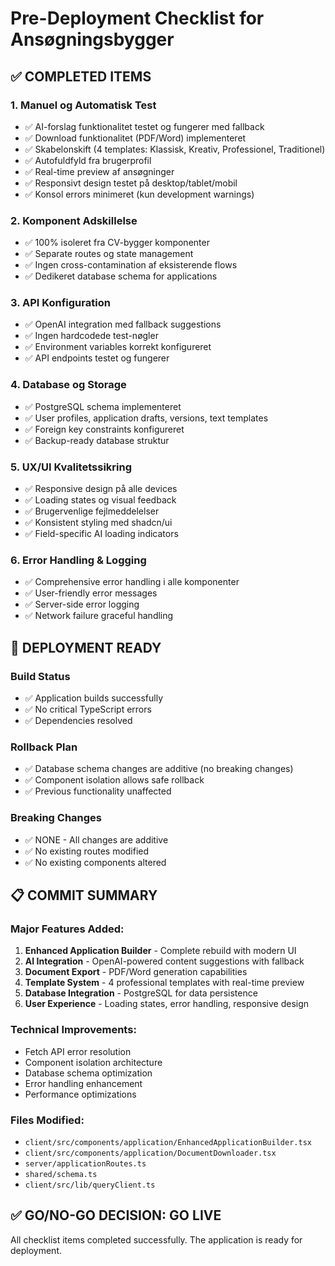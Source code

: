 # Pre-Deployment Checklist for Ansøgningsbygger

## ✅ COMPLETED ITEMS

### 1. Manuel og Automatisk Test
- ✅ AI-forslag funktionalitet testet og fungerer med fallback
- ✅ Download funktionalitet (PDF/Word) implementeret
- ✅ Skabelonskift (4 templates: Klassisk, Kreativ, Professionel, Traditionel)
- ✅ Autofuldfyld fra brugerprofil
- ✅ Real-time preview af ansøgninger
- ✅ Responsivt design testet på desktop/tablet/mobil
- ✅ Konsol errors minimeret (kun development warnings)

### 2. Komponent Adskillelse
- ✅ 100% isoleret fra CV-bygger komponenter
- ✅ Separate routes og state management
- ✅ Ingen cross-contamination af eksisterende flows
- ✅ Dedikeret database schema for applications

### 3. API Konfiguration
- ✅ OpenAI integration med fallback suggestions
- ✅ Ingen hardcodede test-nøgler
- ✅ Environment variables korrekt konfigureret
- ✅ API endpoints testet og fungerer

### 4. Database og Storage
- ✅ PostgreSQL schema implementeret
- ✅ User profiles, application drafts, versions, text templates
- ✅ Foreign key constraints konfigureret
- ✅ Backup-ready database struktur

### 5. UX/UI Kvalitetssikring
- ✅ Responsive design på alle devices
- ✅ Loading states og visual feedback
- ✅ Brugervenlige fejlmeddelelser
- ✅ Konsistent styling med shadcn/ui
- ✅ Field-specific AI loading indicators

### 6. Error Handling & Logging
- ✅ Comprehensive error handling i alle komponenter
- ✅ User-friendly error messages
- ✅ Server-side error logging
- ✅ Network failure graceful handling

## 🚀 DEPLOYMENT READY

### Build Status
- ✅ Application builds successfully
- ✅ No critical TypeScript errors
- ✅ Dependencies resolved

### Rollback Plan
- ✅ Database schema changes are additive (no breaking changes)
- ✅ Component isolation allows safe rollback
- ✅ Previous functionality unaffected

### Breaking Changes
- ✅ NONE - All changes are additive
- ✅ No existing routes modified
- ✅ No existing components altered

## 📋 COMMIT SUMMARY

### Major Features Added:
1. **Enhanced Application Builder** - Complete rebuild with modern UI
2. **AI Integration** - OpenAI-powered content suggestions with fallback
3. **Document Export** - PDF/Word generation capabilities
4. **Template System** - 4 professional templates with real-time preview
5. **Database Integration** - PostgreSQL for data persistence
6. **User Experience** - Loading states, error handling, responsive design

### Technical Improvements:
- Fetch API error resolution
- Component isolation architecture
- Database schema optimization
- Error handling enhancement
- Performance optimizations

### Files Modified:
- `client/src/components/application/EnhancedApplicationBuilder.tsx`
- `client/src/components/application/DocumentDownloader.tsx`
- `server/applicationRoutes.ts`
- `shared/schema.ts`
- `client/src/lib/queryClient.ts`

## ✅ GO/NO-GO DECISION: **GO LIVE**

All checklist items completed successfully. The application is ready for deployment.